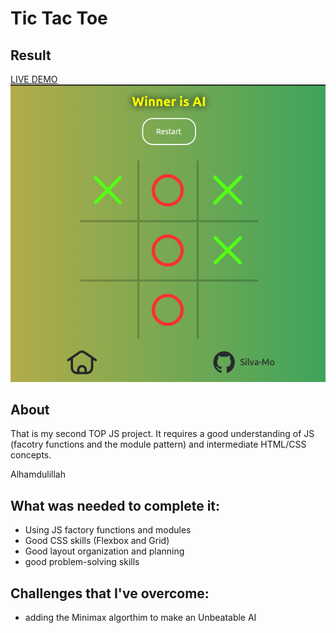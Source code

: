# Tic Tac Toe
## Result
[LIVE DEMO](https://github.com/Silva-Mo/Tic-Tac-Toe)
![preview page](imgs/preview.png)

## About
That is my second TOP JS project. It requires a good understanding of JS (facotry functions and the module pattern) and intermediate HTML/CSS concepts.

Alhamdulillah

## What was needed to complete it:
- Using JS factory functions and modules
- Good CSS skills (Flexbox and Grid)
- Good layout organization and planning
- good problem-solving skills

## Challenges that I've overcome: 
- adding the Minimax algorthim to make an Unbeatable AI